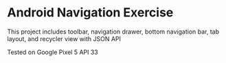 # Android Navigation Exercise
This project includes toolbar, navigation drawer, bottom navigation bar, tab layout, and recycler view with JSON API

Tested on Google Pixel 5 API 33
